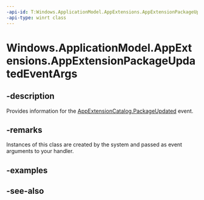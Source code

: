 ```yaml
---
-api-id: T:Windows.ApplicationModel.AppExtensions.AppExtensionPackageUpdatedEventArgs
-api-type: winrt class
---
```


<!-- Class syntax.
public class AppExtensionPackageUpdatedEventArgs : Windows.ApplicationModel.AppExtensions.IAppExtensionPackageUpdatedEventArgs
-->

# Windows.ApplicationModel.AppExtensions.AppExtensionPackageUpdatedEventArgs

## -description
Provides information for the [AppExtensionCatalog.PackageUpdated](appextensioncatalog_packageupdated.md) event.

## -remarks
Instances of this class are created by the system and passed as event arguments to your handler.

## -examples

## -see-also
